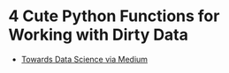 # 4 Cute Python Functions for Working with Dirty Data

* [Towards Data Science via Medium](https://towardsdatascience.com/4-cute-python-functions-for-working-with-dirty-data-2cf7974280b5)
